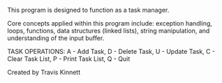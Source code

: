 This program is designed to function as a task manager. 

Core concepts applied within this program include: exception handling, loops, functions, data structures (linked lists), string manipulation, and understanding of the input buffer.


TASK OPERATIONS:
A - Add Task,
D - Delete Task,
U - Update Task,
C - Clear Task List,
P - Print Task List,
Q - Quit

Created by Travis Kinnett
